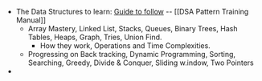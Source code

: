 - The Data Structures to learn: [ Guide to follow](https://instabyte.io/p/dsa-master) -- [[DSA Pattern Training Manual]]
	- Array Mastery, Linked List, Stacks, Queues, Binary Trees, Hash Tables, Heaps, Graph, Tries, Union Find.
		- How they work, Operations and Time Complexities.
	- Progressing on Back tracking, Dynamic Programming, Sorting, Searching, Greedy, Divide & Conquer, Sliding w.indow, Two Pointers
-